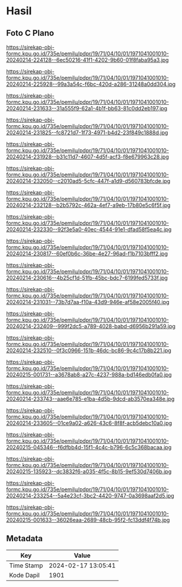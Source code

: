# Hasil

## Foto C Plano

https://sirekap-obj-formc.kpu.go.id/735e/pemilu/pdpr/19/71/04/10/01/1971041001010-20240214-224128--6ec50216-41f1-4202-9b60-01f8faba95a3.jpg

https://sirekap-obj-formc.kpu.go.id/735e/pemilu/pdpr/19/71/04/10/01/1971041001010-20240214-225928--99a3a54c-f6bc-420d-a286-31248a0dd304.jpg

https://sirekap-obj-formc.kpu.go.id/735e/pemilu/pdpr/19/71/04/10/01/1971041001010-20240214-231633--31a555f9-62a1-4b1f-bb63-81c0dd2eb197.jpg

https://sirekap-obj-formc.kpu.go.id/735e/pemilu/pdpr/19/71/04/10/01/1971041001010-20240214-231825--fc8721d7-1f73-4971-b4d2-23f849c1888d.jpg

https://sirekap-obj-formc.kpu.go.id/735e/pemilu/pdpr/19/71/04/10/01/1971041001010-20240214-231928--b31c11d7-4607-4d5f-acf3-f8e679963c28.jpg

https://sirekap-obj-formc.kpu.go.id/735e/pemilu/pdpr/19/71/04/10/01/1971041001010-20240214-232050--c2010ad5-5cfc-447f-a1d9-d560783bfcde.jpg

https://sirekap-obj-formc.kpu.go.id/735e/pemilu/pdpr/19/71/04/10/01/1971041001010-20240214-232128--b2b5792c-462a-4ef7-a9eb-17b80e5c6f5f.jpg

https://sirekap-obj-formc.kpu.go.id/735e/pemilu/pdpr/19/71/04/10/01/1971041001010-20240214-232330--92f3e5a0-40ec-4544-91e1-dfad58f5ea4c.jpg

https://sirekap-obj-formc.kpu.go.id/735e/pemilu/pdpr/19/71/04/10/01/1971041001010-20240214-230817--60ef0b6c-36be-4e27-96ad-f1b7103bfff2.jpg

https://sirekap-obj-formc.kpu.go.id/735e/pemilu/pdpr/19/71/04/10/01/1971041001010-20240214-230616--4b25cf1d-51fb-45bc-bdc7-6199fed5733f.jpg

https://sirekap-obj-formc.kpu.go.id/735e/pemilu/pdpr/19/71/04/10/01/1971041001010-20240214-231031--73b7d7aa-f10a-43d9-946e-af58e2005f40.jpg

https://sirekap-obj-formc.kpu.go.id/735e/pemilu/pdpr/19/71/04/10/01/1971041001010-20240214-232409--999f2dc5-a789-4028-babd-d6956b291a59.jpg

https://sirekap-obj-formc.kpu.go.id/735e/pemilu/pdpr/19/71/04/10/01/1971041001010-20240214-232510--0f3c0966-151b-46dc-bc86-9c4c17b8b221.jpg

https://sirekap-obj-formc.kpu.go.id/735e/pemilu/pdpr/19/71/04/10/01/1971041001010-20240215-001731--a3678ab8-a27c-4237-988a-bd146edb0fa0.jpg

https://sirekap-obj-formc.kpu.go.id/735e/pemilu/pdpr/19/71/04/10/01/1971041001010-20240214-233743--aae6e785-e1ba-4d5b-9dcd-ab3570ea348e.jpg

https://sirekap-obj-formc.kpu.go.id/735e/pemilu/pdpr/19/71/04/10/01/1971041001010-20240214-233605--01ce9a02-a626-43c6-8f8f-acb5debc10a0.jpg

https://sirekap-obj-formc.kpu.go.id/735e/pemilu/pdpr/19/71/04/10/01/1971041001010-20240215-045346--f6dfbb4d-15f1-4c4c-b796-6c5c368bacaa.jpg

https://sirekap-obj-formc.kpu.go.id/735e/pemilu/pdpr/19/71/04/10/01/1971041001010-20240215-135923--dc3832f6-a035-4f5c-8b15-9ef530d7406b.jpg

https://sirekap-obj-formc.kpu.go.id/735e/pemilu/pdpr/19/71/04/10/01/1971041001010-20240214-233254--5a4e23cf-3bc2-4420-9747-0a3698aaf2d5.jpg

https://sirekap-obj-formc.kpu.go.id/735e/pemilu/pdpr/19/71/04/10/01/1971041001010-20240215-001633--36026eaa-2689-48cb-95f2-fc13ddf4f74b.jpg


## Metadata

| Key        | Value               |
| ---------- | ------------------- |
| Time Stamp | 2024-02-17 13:05:41 |
| Kode Dapil | 1901                |



